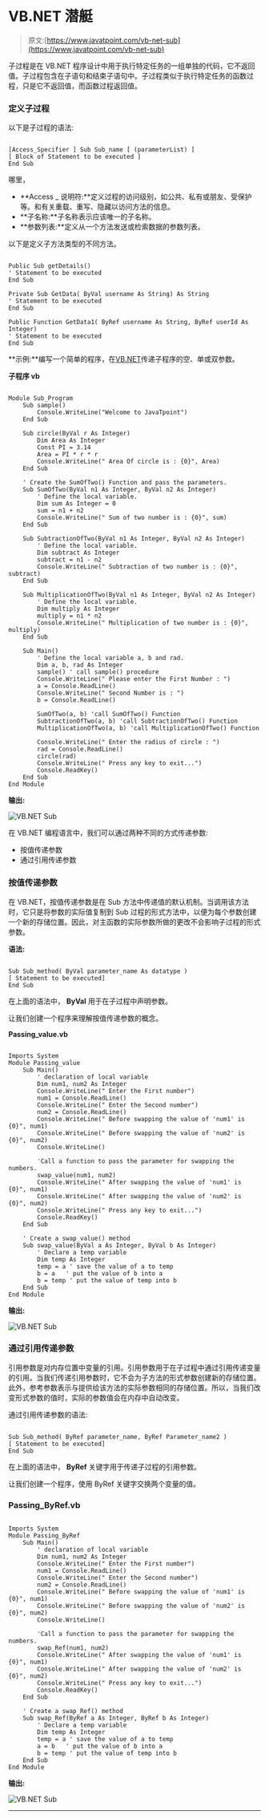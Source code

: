 # VB.NET 潜艇

> 原文:[https://www.javatpoint.com/vb-net-sub](https://www.javatpoint.com/vb-net-sub)

子过程是在 VB.NET 程序设计中用于执行特定任务的一组单独的代码，它不返回值。子过程包含在子语句和结束子语句中。子过程类似于执行特定任务的函数过程，只是它不返回值，而函数过程返回值。

### 定义子过程

以下是子过程的语法:

```

[Access_Specifier ] Sub Sub_name [ (parameterList) ] 
[ Block of Statement to be executed ]
End Sub

```

哪里，

*   **Access _ 说明符:**定义过程的访问级别，如公共、私有或朋友、受保护等。和有关重载、重写、隐藏以访问方法的信息。
*   **子名称:**子名称表示应该唯一的子名称。
*   **参数列表:**定义从一个方法发送或检索数据的参数列表。

以下是定义子方法类型的不同方法。

```

Public Sub getDetails()
' Statement to be executed
End Sub

Private Sub GetData( ByVal username As String) As String
' Statement to be executed
End Sub

Public Function GetData1( ByRef username As String, ByRef userId As Integer)
' Statement to be executed
End Sub

```

**示例:**编写一个简单的程序，在[VB.NET](https://www.javatpoint.com/vb-net)传递子程序的空、单或双参数。

**子程序 vb**

```

Module Sub_Program
    Sub sample()
        Console.WriteLine("Welcome to JavaTpoint")
    End Sub

    Sub circle(ByVal r As Integer)
        Dim Area As Integer
        Const PI = 3.14
        Area = PI * r * r
        Console.WriteLine(" Area Of circle is : {0}", Area)
    End Sub

    ' Create the SumOfTwo() Function and pass the parameters.
    Sub SumOfTwo(ByVal n1 As Integer, ByVal n2 As Integer)
        ' Define the local variable.
        Dim sum As Integer = 0
        sum = n1 + n2
        Console.WriteLine(" Sum of two number is : {0}", sum)
    End Sub

    Sub SubtractionOfTwo(ByVal n1 As Integer, ByVal n2 As Integer)
        ' Define the local variable.
        Dim subtract As Integer
        subtract = n1 - n2
        Console.WriteLine(" Subtraction of two number is : {0}", subtract)
    End Sub

    Sub MultiplicationOfTwo(ByVal n1 As Integer, ByVal n2 As Integer)
        ' Define the local variable.
        Dim multiply As Integer
        multiply = n1 * n2
        Console.WriteLine(" Multiplication of two number is : {0}", multiply)
    End Sub

    Sub Main()
        ' Define the local variable a, b and rad.
        Dim a, b, rad As Integer
        sample() ' call sample() procedure
        Console.WriteLine(" Please enter the First Number : ")
        a = Console.ReadLine()
        Console.WriteLine(" Second Number is : ")
        b = Console.ReadLine()

        SumOfTwo(a, b) 'call SumOfTwo() Function
        SubtractionOfTwo(a, b) 'call SubtractionOfTwo() Function
        MultiplicationOfTwo(a, b) 'call MultiplicationOfTwo() Function

        Console.WriteLine(" Enter the radius of circle : ")
        rad = Console.ReadLine()
        circle(rad)
        Console.WriteLine(" Press any key to exit...")
        Console.ReadKey()
    End Sub
End Module

```

**输出:**

![VB.NET Sub](img/1767f5b6b4587a0a6c59a872f392b9f0.png)

在 VB.NET 编程语言中，我们可以通过两种不同的方式传递参数:

*   按值传递参数
*   通过引用传递参数

### 按值传递参数

在 VB.NET，按值传递参数是在 Sub 方法中传递值的默认机制。当调用该方法时，它只是将参数的实际值复制到 Sub 过程的形式方法中，以便为每个参数创建一个新的存储位置。因此，对主函数的实际参数所做的更改不会影响子过程的形式参数。

**语法:**

```

Sub Sub_method( ByVal parameter_name As datatype )
[ Statement to be executed]
End Sub

```

在上面的语法中， **ByVal** 用于在子过程中声明参数。

让我们创建一个程序来理解按值传递参数的概念。

**Passing_value.vb**

```

Imports System
Module Passing_value
    Sub Main()
        ' declaration of local variable
        Dim num1, num2 As Integer
        Console.WriteLine(" Enter the First number")
        num1 = Console.ReadLine()
        Console.WriteLine(" Enter the Second number")
        num2 = Console.ReadLine()
        Console.WriteLine(" Before swapping the value of 'num1' is {0}", num1)
        Console.WriteLine(" Before swapping the value of 'num2' is {0}", num2)
        Console.WriteLine()

        'Call a function to pass the parameter for swapping the numbers.
        swap_value(num1, num2)
        Console.WriteLine(" After swapping the value of 'num1' is {0}", num1)
        Console.WriteLine(" After swapping the value of 'num2' is {0}", num2)
        Console.WriteLine(" Press any key to exit...")
        Console.ReadKey()
    End Sub

    ' Create a swap_value() method
    Sub swap_value(ByVal a As Integer, ByVal b As Integer)
        ' Declare a temp variable
        Dim temp As Integer
        temp = a ' save the value of a to temp
        b = a   ' put the value of b into a
        b = temp ' put the value of temp into b
    End Sub
End Module

```

**输出:**

![VB.NET Sub](img/88907f9b285ccfc5cf4b3d04f8a8b701.png)

### 通过引用传递参数

引用参数是对内存位置中变量的引用。引用参数用于在子过程中通过引用传递变量的引用。当我们传递引用参数时，它不会为子方法的形式参数创建新的存储位置。此外，参考参数表示与提供给该方法的实际参数相同的存储位置。所以，当我们改变形式参数的值时，实际的参数值会在内存中自动改变。

通过引用传递参数的语法:

```

Sub Sub_method( ByRef parameter_name, ByRef Parameter_name2 )
[ Statement to be executed]
End Sub

```

在上面的语法中， **ByRef** 关键字用于传递子过程的引用参数。

让我们创建一个程序，使用 ByRef 关键字交换两个变量的值。

### Passing_ByRef.vb

```

Imports System
Module Passing_ByRef
    Sub Main()
        ' declaration of local variable
        Dim num1, num2 As Integer
        Console.WriteLine(" Enter the First number")
        num1 = Console.ReadLine()
        Console.WriteLine(" Enter the Second number")
        num2 = Console.ReadLine()
        Console.WriteLine(" Before swapping the value of 'num1' is {0}", num1)
        Console.WriteLine(" Before swapping the value of 'num2' is {0}", num2)
        Console.WriteLine()

        'Call a function to pass the parameter for swapping the numbers.
        swap_Ref(num1, num2)
        Console.WriteLine(" After swapping the value of 'num1' is {0}", num1)
        Console.WriteLine(" After swapping the value of 'num2' is {0}", num2)
        Console.WriteLine(" Press any key to exit...")
        Console.ReadKey()
    End Sub

    ' Create a swap_Ref() method
    Sub swap_Ref(ByRef a As Integer, ByRef b As Integer)
        ' Declare a temp variable
        Dim temp As Integer
        temp = a ' save the value of a to temp
        a = b   ' put the value of b into a
        b = temp ' put the value of temp into b
    End Sub
End Module

```

**输出:**

![VB.NET Sub](img/08546e67cd5ba6a1c8f777972d281847.png)

* * *
